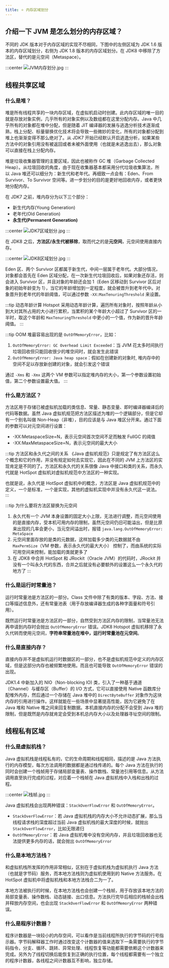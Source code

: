 ```yaml
---
title: ⭐ 内存区域划分
---
```


## 介绍一下 JVM 是怎么划分的内存区域？<Badge text="重点" type="error"/>

不同的 JDK 版本对于内存区域的实现不尽相同，下图中的左侧区域为 JDK 1.6 版本的内存区域划分，右侧为 JDK 1.8 版本的内存区域划分。在 JDK8 中移除了方法区，替代的是元空间（Metaspace）。

:::center
![JVM内存划分.jpg](https://i.loli.net/2021/07/30/pFHz9cBLidmeZWI.png)
:::

## 线程共享区域

### 什么是堆？

堆是所有线程共享的一块内存区域，在虚拟机启动时创建。此内存区域的唯一目的就是存放对象实例，几乎所有的对象实例以及数组都在这里分配内存。Java  中几乎所有的对象都在堆中分配，但是随着 JIT 编译器的发展与逃逸分析技术逐渐成熟，栈上分配、标量替换优化技术将会导致一些微妙的变化，所有的对象都分配到堆上也渐渐变得不那么绝对了。从 JDK7 开始已经默认开启逃逸分析，如果某些方法中的对象引用没有被返回或者未被外面使用（也就是未逃逸出去），那么对象可以直接在栈上分配内存。

堆是垃圾收集器管理的主要区域，因此也被称作 GC 堆（Garbage Collected Heap）。从垃圾回收的角度，由于现在收集器基本都采用分代垃圾收集算法，所以 Java 堆还可以细分为：新生代和老年代。再细致一点会有：Eden、From Survivor、To Survivor 空间等。进一步划分的目的是更好地回收内存，或者更快地分配内存。

在 JDK7 之前，堆内存分为以下三个部分：

- 新生代内存(Young Generation)
- 老年代(Old Generation)
- **永生代(Permanent Generation)**

:::center
![JDK7区域划分.jpg](https://i.loli.net/2021/07/30/pfl9b7PGLhXxaOs.png)
:::

在 JDK8 之后，**方法区/永生代被移除**，取而代之的是**元空间**，元空间使用直接内存。

:::center
![JDK8区域划分.jpg](https://i.loli.net/2021/07/30/fiuUV7ndOxqR19a.png)
:::

Eden 区、两个 Survivor 区都属于新生代，中间一层属于老年代。大部分情况，对象都会首先在 Eden 区域分配，在一次新生代垃圾回收后，如果对象还存活，则会进入 Survivor 区，并且对象的年龄还会加 1（Eden 区移动到 Survivor 区后对象的初始年龄变为 1），当它的年龄增加到一定程度，就会被晋升到老年代中。对象晋升到老年代的年龄阈值，可以通过参数 `-XX:MaxTenuringThreshold` 来设置。

:::tip 动态年龄计算
Hotspot 采用动态年龄计算，遍历所有对象时，按照年龄从小到大对其所占用的大小进行累积，当累积的某个年龄大小超过了 Survivor 区的一半时，取这个年龄和 `MaxTenuringThreshold` 中更小的一个值，作为新的晋升年龄阈值。
:::

:::tip OOM
堆最容易出现的是 `OutOfMemoryError`，比如：
1. `OutOfMemoryError: GC Overhead Limit Exceeded`：当 JVM 花太多时间执行垃圾回收但只能回收很少的堆空间时，就会发生此错误
2. `OutOfMemoryError: Java heap space`：假如在创建新的对象时, 堆内存中的空间不足以存放新创建的对象，就会引发这个错误

通过 `-Xms` 和 `-Xmx` 这两个 VM 参数可以指定堆内存的大小，第一个参数设置初始值，第二个参数设置最大值。
:::

### 什么是方法区？

方法区用于存储已被虚拟机加载的类信息、常量、静态变量、即时编译器编译后的代码等数据。虽然 Java 虚拟机规范把方法区描述为堆的一个逻辑部分，但是它却有一个别名叫做 Non-Heap（非堆），目的应该是与 Java 堆区分开来。通过下面的参数可以对元空间进行设置：

- -XX:MetaspaceSize=N，表示元空间首次空间不足而触发 FullGC 的阈值
- -XX:MaxMetaspaceSize=N，表示元空间的最大大小

:::tip 方法区和永久代之间的关系
《Java 虚拟机规范》只是规定了有方法区这么个概念和它的作用，并没有规定如何去实现它，因此在不同的 JVM 上方法区的实现肯定是不同的了。方法区和永久代的关系很像 Java 中接口和类的关系，而永久代就是 HotSpot 虚拟机对虚拟机规范中方法区的一种实现。

也就是说，永久代是 HotSpot 虚拟机中的概念，方法区是 Java 虚拟机规范中的定义，一个是标准，一个是实现，其他的虚拟机实现中并没有永久代这一说法。
:::

:::tip 为什么要将方法区替换为元空间
1. 永久代有一个 JVM 本身设置的固定大小上限，无法进行调整，而元空间使用的是直接内存，受本机可用内存的限制，虽然元空间仍旧可能溢出，但是比原来出现的几率会更小，当元空间溢出时，报错 `java.lang.OutOfMemoryError: MetaSpace`
2. 元空间里面存放的是类的元数据，这样加载多少类的元数据就不由 `MaxPermSize`（VM 参数，表示永久代的最大大小） 控制了，而由系统的实际可用空间来控制，能加载的类就更多了
3. 在 JDK8 中合并 HotSpot 和 JRockit（Oracle JVM）的代码时，JRockit 并没有一个叫永久代的东西，合并之后就没有必要额外的设置这么一个永久代的地方了
:::

### 什么是运行时常量池？

运行时常量池是方法区的一部分。Class 文件中除了有类的版本、字段、方法、接口等描述信息外，还有常量池表（用于存放编译器生成的各种字面量和符号引用）。

既然运行时常量池是方法区的一部分，自然受到方法区内存的限制，当常量池无法再申请到内存时会抛出 `OutOfMemoryError` 错误。JDK8 Hotspot 虚拟机移除了永久代转而使用元空间，**字符串常量池在堆中，运行时常量池在元空间**。

### 什么是直接内存？

直接内存并不是虚拟机运行时数据区的一部分，也不是虚拟机规范中定义的内存区域，但是这部分内存也被频繁地使用。而且也可能导致 `OutOfMemoryError` 错误的出现。

JDK1.4 中新加入的 NIO（Non-blocking IO) 类，引入了一种基于通道（Channel）与缓存区（Buffer）的 I/O 方式，它可以直接使用 Native 函数库分配堆外内存，然后通过一个存储在 Java 堆中的 `DirectByteBuffer` 对象作为这块内存的引用进行操作。这样就能在一些场景中显著提高性能，因为它避免了在 Java 堆和 Native 堆之间来回复制数据。本机直接内存的分配不会受到 Java 堆的限制，但是既然是内存就肯定会受到本机总内存大小以及处理器寻址空间的限制。

## 线程私有区域

### 什么是虚拟机栈？

Java 虚拟机栈是线程私有的，它的生命周期和线程相同，描述的是 Java 方法执行的内存模型，每次方法调用的数据都是通过栈传递的。每个 Java 方法在执行的同时会创建一个栈帧用于存储局部变量表、操作数栈、常量池引用等信息。从方法调用直至执行完成的过程，对应着一个栈帧在 Java 虚拟机栈中入栈和出栈的过程。

:::center
![栈帧.jpg](https://i.loli.net/2021/07/30/f6FXDZAvkqs4z7B.png)
:::

Java 虚拟机栈会出现两种错误：`StackOverFlowError` 和 `OutOfMemoryError`。
- `StackOverFlowError`：若 Java 虚拟机栈的内存大小不允许动态扩展，那么当线程请求栈的深度超过当前 Java 虚拟机栈的最大深度的时候，就抛出 `StackOverFlowError`，比如无限递归
- `OutOfMemoryError`：若 Java 虚拟机堆中没有空闲内存，并且垃圾回收器也无法提供更多内存的话，就会抛出 `OutOfMemoryError`

### 什么是本地方法栈？

和虚拟机栈所发挥的作用非常相似，区别在于虚拟机栈为虚拟机执行 Java 方法（也就是字节码）服务，而本地方法栈则为虚拟机使用到的 Native 方法服务。在 HotSpot 虚拟机中将虚拟机栈和本地方法栈合二为一了。

本地方法被执行的时候，在本地方法栈也会创建一个栈帧，用于存放该本地方法的局部变量表、操作数栈、动态链接、出口信息。方法执行完毕后相应的栈帧会出栈并释放内存空间，也会出现 `StackOverFlowError` 和 `OutOfMemoryError` 两种错误。

### 什么是程序计数器？

程序计数器是一块较小的内存空间，可以看作是当前线程所执行的字节码的行号指示器。字节码解释器工作时通过改变这个计数器的值来选取下一条需要执行的字节码指令，分支、循环、跳转、异常处理、线程恢复等功能都需要依赖这个计数器来完成。另外为了线程切换后能恢复到正确的执行位置，每个线程都需要有一个独立的程序计数器，各线程之间计数器互不影响，独立存储。
